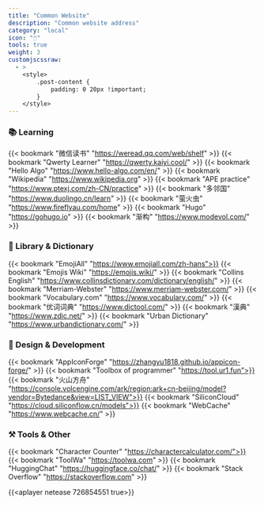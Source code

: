 ```yaml
---
title: "Common Website"
description: "Common website address"
category: "local"
icon: "🖱️"
tools: true
weight: 3
customjscssraw: 
  - >
    <style>
        .post-content {
            padding: 0 20px !important; 
        }
    </style>
---
```


### 📚 Learning

{{< bookmark "微信读书" "https://weread.qq.com/web/shelf" >}}
{{< bookmark "Qwerty Learner" "https://qwerty.kaiyi.cool/" >}}
{{< bookmark "Hello Algo" "https://www.hello-algo.com/en/" >}}
{{< bookmark "Wikipedia" "https://www.wikipedia.org" >}}
{{< bookmark "APE practice" "https://www.ptexj.com/zh-CN/practice" >}}
{{< bookmark "多邻国" "https://www.duolingo.cn/learn" >}}
{{< bookmark "萤火虫" "https://www.fireflyau.com/home" >}}
{{< bookmark "Hugo" "https://gohugo.io" >}}
{{< bookmark "渐构" "https://www.modevol.com/" >}}

### 💪 Library & Dictionary

{{< bookmark "EmojiAll" "https://www.emojiall.com/zh-hans">}}
{{< bookmark "Emojis Wiki" "https://emojis.wiki/" >}}
{{< bookmark "Collins English" "https://www.collinsdictionary.com/dictionary/english/" >}}
{{< bookmark "Merriam-Webster" "https://www.merriam-webster.com/" >}}
{{< bookmark "Vocabulary.com" "https://www.vocabulary.com/" >}}
{{< bookmark "优词词典" "https://www.dictool.com/" >}}
{{< bookmark "漢典" "https://www.zdic.net/" >}}
{{< bookmark "Urban Dictionary" "https://www.urbandictionary.com/" >}}

### 🎨 Design & Development

{{< bookmark "AppIconForge" "https://zhangyu1818.github.io/appicon-forge/" >}}
{{< bookmark "Toolbox of programmer" "https://tool.ur1.fun">}}
{{< bookmark "火山方舟" "https://console.volcengine.com/ark/region:ark+cn-beijing/model?vendor=Bytedance&view=LIST_VIEW">}}
{{< bookmark "SiliconCloud" "https://cloud.siliconflow.cn/models">}}
{{< bookmark "WebCache" "https://www.webcache.cn/" >}}

### ⚒️ Tools & Other

{{< bookmark "Character Counter" "https://charactercalculator.com/">}}
{{< bookmark "ToolWa" "https://toolwa.com" >}}
{{< bookmark "HuggingChat" "https://huggingface.co/chat/" >}}
{{< bookmark "Stack Overflow" "https://stackoverflow.com" >}}

<!-- {{<aplayer tencent 5348146338 true>}} -->
{{<aplayer netease 726854551 true>}}
